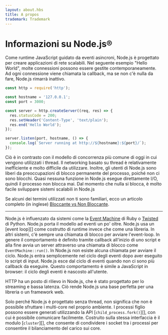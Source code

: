 ```yaml
---
layout: about.hbs
title: A propos
trademark: Trademark
---
```


# Informazioni su Node.js®

Come runtime JavaScript guidato da eventi asincroni, Node.js è progettato per creare applicazioni di rete scalabili. Nel seguente esempio "Hello World", molte connessioni possono essere gestite contemporaneamente. Ad ogni connessione viene chiamata la callback, ma se non c'è nulla da fare, Node.js rimarrà inattivo.

```javascript
const http = require('http');

const hostname = '127.0.0.1';
const port = 3000;

const server = http.createServer((req, res) => {
  res.statusCode = 200;
  res.setHeader('Content-Type', 'text/plain');
  res.end('Hello World');
});

server.listen(port, hostname, () => {
  console.log(`Server running at http://${hostname}:${port}/`);
});
```

Ciò è in contrasto con il modello di concorrenza più comune di oggi in cui vengono utilizzati i thread. Il networking basato su thread è relativamente inefficiente e molto difficile da utilizzare. Inoltre, gli utenti di Node.js sono liberi da preoccupazioni di blocco permanente del processo, poiché non ci sono blocchi. Quasi nessuna funzione in Node.js esegue direttamente I/O, quindi il processo non blocca mai. Dal momento che nulla si blocca, è molto facile sviluppare sistemi scalabili in Node.js

Se alcuni dei termini utilizzati non ti sono familiari, ecco un articolo completo (in inglese) [Bloccante vs Non Bloccante](/en/docs/guides/blocking-vs-non-blocking/).

---

Node.js è influenzato da sistemi come la [Event Machine](http://rubyeventmachine.com/) di Ruby o [Twisted](https://twistedmatrix.com/trac/) di Python. Node.js porta il modello ad eventi un po' oltre. Node.js usa un \[event loop\]\[\] come costrutto di runtime invece che come una libreria. In altri sistemi, c'è sempre una chiamata di blocco per avviare l'event-loop. In genere il comportamento è definito tramite callback all'inizio di uno script e alla fine avvia un server attraverso una chiamata di blocco come `EventMachine::run()`. In Node.js non esiste alcuna chiamata per avviare il ciclo. Node.js entra semplicemente nel ciclo degli eventi dopo aver eseguito lo script di input. Node.js esce dal ciclo di eventi quando non ci sono più callback da eseguire. Questo comportamento è simile a JavaScript in browser: il ciclo degli eventi è nascosto all'utente.

HTTP ha un posto di rilievo in Node.js, che è stato progettato per lo streaming e bassa latenza. Ciò rende Node.js una base perfetta per una libreria o un framework web.

Solo perché Node.js è progettato senza thread, non significa che non è possibile sfruttare i multi-core nel proprio ambiente. I processi figlio possono essere generati utilizzando la API [`child_process.fork()`][], con cui è possibile comunicare facilmente. Costruito sulla stessa interfaccia è il modulo [`cluster`][], che consente di condividere i socket tra i processi per consentire il bilanciamento del carico sui core.
